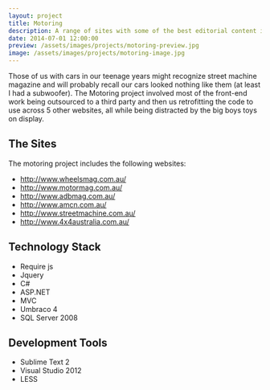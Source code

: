 ```yaml
---
layout: project
title: Motoring
description: A range of sites with some of the best editorial content in Australia.
date: 2014-07-01 12:00:00
preview: /assets/images/projects/motoring-preview.jpg
image: /assets/images/projects/motoring-image.jpg
---
```

Those of us with cars in our teenage years might recognize street machine magazine and will probably recall our cars looked nothing like them (at least I had a subwoofer). The Motoring project involved most of the front-end work being outsourced to a third party and then us retrofitting the code to use across 5 other websites, all while being distracted by the big boys toys on display.

The Sites
---------

The motoring project includes the following websites:

- http://www.wheelsmag.com.au/
- http://www.motormag.com.au/
- http://www.adbmag.com.au/
- http://www.amcn.com.au/
- http://www.streetmachine.com.au/
- http://www.4x4australia.com.au/


Technology Stack
----------------

- Require js
- Jquery
- C#
- ASP.NET
- MVC
- Umbraco 4
- SQL Server 2008

Development Tools
-----------------

- Sublime Text 2
- Visual Studio 2012
- LESS
